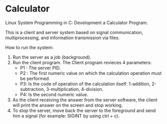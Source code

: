 # Calculator
Linux System Programming in C: Development a Calculator Program.

This is a client and server system based on signal communication, multiprocessing, and information transmission via files. 

How to run the system:
1. Run the server as a job (background).
2. Run the client program. The Client program revieces 4 parameters: 
   * P1 : The server PID.
   * P2 : The first numeric value on which the calculation operation must be performed.
   * P3: Is the code of operation of the calculation itself: 1-addition, 2-subtraction, 3-multiplication, 4-division.
   * P4: Is the second numeric value.
3. As the client receiving the answer from the server software, the client will print the answer on the screen and stop working.
4. To stop the server, move back the server to the foreground and send him a signal (for example: SIGINT by using ctrl + c).


